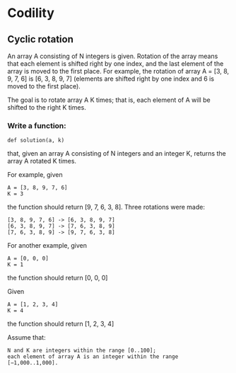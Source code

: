 # Codility

## Cyclic rotation

An array A consisting of N integers is given. Rotation of the array means that each element is shifted right by one index, and the last element of the array is moved to the first place. For example, the rotation of array A = [3, 8, 9, 7, 6] is [6, 3, 8, 9, 7] (elements are shifted right by one index and 6 is moved to the first place).

The goal is to rotate array A K times; that is, each element of A will be shifted to the right K times.

### Write a function:

``` def solution(a, k) ```

that, given an array A consisting of N integers and an integer K, returns the array A rotated K times.

For example, given

```
A = [3, 8, 9, 7, 6]
K = 3 
```

the function should return [9, 7, 6, 3, 8]. Three rotations were made:

  ``` 
  [3, 8, 9, 7, 6] -> [6, 3, 8, 9, 7] 
  [6, 3, 8, 9, 7] -> [7, 6, 3, 8, 9]
  [7, 6, 3, 8, 9] -> [9, 7, 6, 3, 8] 
  ```
For another example, given

  ``` 
  A = [0, 0, 0]
  K = 1 
  ```
the function should return [0, 0, 0]

Given

  ``` 
  A = [1, 2, 3, 4]
  K = 4 
  ```
the function should return [1, 2, 3, 4]

Assume that:

``` 
N and K are integers within the range [0..100];
each element of array A is an integer within the range [−1,000..1,000]. 
```